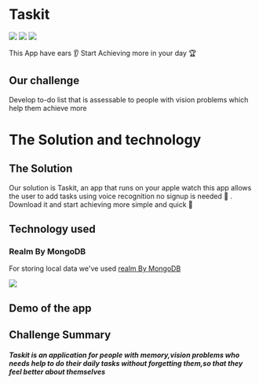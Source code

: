
# Taskit
![](https://img.shields.io/badge/-Swiftui-red)
![](https://img.shields.io/badge/-WatchOS-black)
![](https://user-images.githubusercontent.com/116809090/212063692-31c5e7c1-d761-4aa7-a830-282db46d7329.png)

This App have ears 👂
Start Achieving more in your day 🏆
## Our challenge 
Develop  to-do list that is assessable to people with vision problems which help them achieve more 

# The Solution and technology
## The Solution
 Our solution is Taskit, an app that runs on your apple watch
this app allows the user to add tasks using voice recognition
no signup is needed 🥳 . Download it and start achieving more
simple and quick 👏

## Technology used
### Realm By MongoDB
  
For storing local data we've used   [realm By MongoDB](https://realm.io"realm  "Heading link")

![](https://user-images.githubusercontent.com/40645258/212418385-10f9198d-00df-45a2-ae30-35a9cf0f1a80.png)

## Demo of the app


## Challenge Summary
##### Taskit is an application for people with memory,vision problems who needs help to do their daily tasks without forgetting them,so that they feel better about themselves

